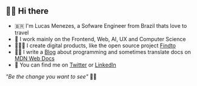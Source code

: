 ## 👋🏻 Hi there

- 🇧🇷 I'm Lucas Menezes, a Sofware Engineer from Brazil thats love to travel
- 🤍 I work mainly on the Frontend, Web, AI, UX and Computer Science
- 👨🏼‍💻 I create digital products, like the open source project [Findto](https://github.com/lucasm/findto) 
- ✍🏻 I write a [Blog](https://dev.to/lucasm) about programming and sometimes translate docs on [MDN Web Docs](https://github.com/mdn/)
- 💬 You can find me on [Twitter](https://twitter.com/lucasmezs) or [LinkedIn](https://linkedin.com/in/lucasmezs)

_"Be the change you want to see"_ 🤘🏻
